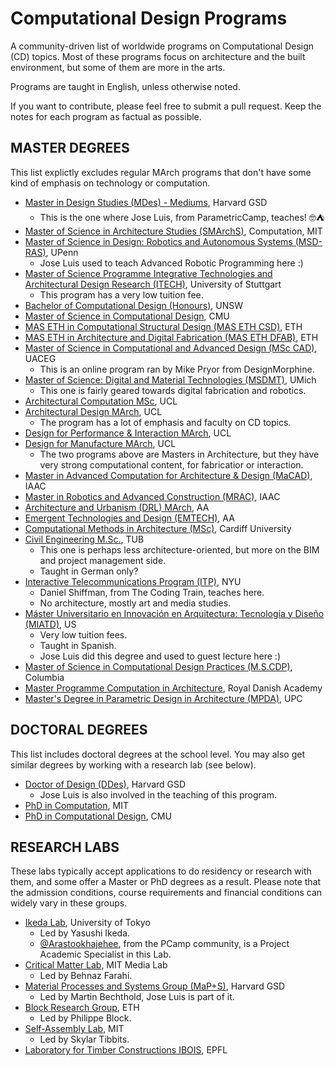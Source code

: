 # Computational Design Programs
A community-driven list of worldwide programs on Computational Design (CD) topics.  Most of these programs focus on architecture and the built environment, but some of them are more in the arts. 

Programs are taught in English, unless otherwise noted. 

If you want to contribute, please feel free to submit a pull request. Keep the notes for each program as factual as possible. 

## MASTER DEGREES 

This list explictly excludes regular MArch programs that don't have some kind of emphasis on technology or computation. 

- [Master in Design Studies (MDes) - Mediums](https://www.gsd.harvard.edu/design-studies/mediums/), Harvard GSD
  - This is the one where Jose Luis, from ParametricCamp, teaches! 🤓⛺
- [Master of Science in Architecture Studies (SMArchS)](https://architecture.mit.edu/computation), Computation, MIT
- [Master of Science in Design: Robotics and Autonomous Systems (MSD-RAS)](https://ras.design.upenn.edu/), UPenn
  - Jose Luis used to teach Advanced Robotic Programming here :)
- [Master of Science Programme Integrative Technologies and Architectural Design Research (ITECH)](https://www.itech.uni-stuttgart.de/), University of Stuttgart
  - This program has a very low tuition fee. 
- [Bachelor of Computational Design (Honours)](https://www.unsw.edu.au/study/undergraduate/bachelor-of-computational-design-honours), UNSW 
- [Master of Science in Computational Design](https://www.architecture.cmu.edu/computational-design), CMU
- [MAS ETH in Computational Structural Design (MAS ETH CSD)](https://sce.ethz.ch/en/programmes-and-courses/search-current-courses/mas/mas-eth-csd.html#Organiser), ETH
- [MAS ETH in Architecture and Digital Fabrication (MAS ETH DFAB)](https://masdfab.arch.ethz.ch/), ETH
- [Master of Science in Computational and Advanced Design (MSc CAD)](https://designmorphine.com/education/designmorphine-masters-y23-24), UACEG
  - This is an online program ran by Mike Pryor from DesignMorphine.
- [Master of Science: Digital and Material Technologies (MSDMT)](https://taubmancollege.umich.edu/academics/architecture/master-of-science-in-architecture-design-and-research/), UMich
  - This one is fairly geared towards digital fabrication and robotics.
- [Architectural Computation MSc](https://www.ucl.ac.uk/bartlett/architecture/study/postgraduate/architectural-computation-msc), UCL
- [Architectural Design MArch](https://www.ucl.ac.uk/bartlett/architecture/programmes/postgraduate/march-architectural-design), UCL
  - The program has a lot of emphasis and faculty on CD topics. 
- [Design for Performance & Interaction MArch](https://www.ucl.ac.uk/bartlett/architecture/programmes/postgraduate/march-design-for-performance-and-interaction), UCL
- [Design for Manufacture MArch](https://www.ucl.ac.uk/bartlett/architecture/programmes/postgraduate/march-design-for-manufacture), UCL
  - The two programs above are Masters in Architecture, but they have very strong computational content, for fabricatior or interaction. 
- [Master in Advanced Computation for Architecture & Design (MaCAD)](https://iaac.net/educational-programmes/masters-programmes/macad/), IAAC
- [Master in Robotics and Advanced Construction (MRAC)](https://iaac.net/educational-programmes/masters-programmes/master-in-robotics-and-advanced-construction-mrac/), IAAC
- [Architecture and Urbanism (DRL) MArch](https://www.aaschool.ac.uk/academicprogrammes/postgraduate/architecture-and-urbanism), AA
- [Emergent Technologies and Design (EMTECH)](https://emtech.aaschool.ac.uk/), AA
- [Computational Methods in Architecture (MSc)](https://www.cardiff.ac.uk/study/postgraduate/taught/courses/course/msc-in-computational-methods-in-architecture), Cardiff University
- [Civil Engineering M.Sc.](https://www.tu.berlin/en/studying/study-programs/all-programs-offered/study-course/civil-engineering-m-sc), TUB
  - This one is perhaps less architecture-oriented, but more on the BIM and project management side. 
  - Taught in German only?
- [Interactive Telecommunications Program (ITP)](https://tisch.nyu.edu/itp), NYU
  - Daniel Shiffman, from The Coding Train, teaches here. 
  - No architecture, mostly art and media studies. 
- [Máster Universitario en Innovación en Arquitectura: Tecnología y Diseño (MIATD)](https://www.miatd.org/), US
  - Very low tuition fees.
  - Taught in Spanish. 
  - Jose Luis did this degree and used to guest lecture here :)
- [Master of Science in Computational Design Practices (M.S.CDP)](https://www.arch.columbia.edu/programs/15-m-s-computational-design-practices), Columbia
- [Master Programme Computation in Architecture](https://royaldanishacademy.com/en/master-computation-in-architecture), Royal Danish Academy
- [Master's Degree in Parametric Design in Architecture (MPDA)](https://www.mpda.upc.edu/), UPC


## DOCTORAL DEGREES

This list includes doctoral degrees at the school level. You may also get similar degrees by working with a research lab (see below).

- [Doctor of Design (DDes)](https://www.gsd.harvard.edu/doctoral-programs/doctor-of-design/), Harvard GSD
  - Jose Luis is also involved in the teaching of this program. 
- [PhD in Computation](https://architecture.mit.edu/computation), MIT
- [PhD in Computational Design](https://www.architecture.cmu.edu/computational-design), CMU


## RESEARCH LABS

These labs typically accept applications to do residency or research with them, and some offer a Master or PhD degrees as a result. Please note that the admission conditions, course requirements and financial conditions can widely vary in these groups.

- [Ikeda Lab](https://arch.t.u-tokyo.ac.jp/en/laboratory/yasushi-ikeda-lab/), University of Tokyo
  - Led by Yasushi Ikeda.
  - [@Arastookhajehee](https://github.com/Arastookhajehee), from the PCamp community, is a Project Academic Specialist in this Lab.
- [Critical Matter Lab](https://www.media.mit.edu/groups/critical-matter/overview/), MIT Media Lab
  - Led by Behnaz Farahi.
- [Material Processes and Systems Group (MaP+S)](https://research.gsd.harvard.edu/maps/), Harvard GSD
  - Led by Martin Bechthold, Jose Luis is part of it. 
- [Block Research Group](https://brg.ethz.ch/), ETH
  - Led by Philippe Block.
- [Self-Assembly Lab](https://selfassemblylab.mit.edu/skylar-tibbits), MIT
  - Led by Skylar Tibbits. 
- [Laboratory for Timber Constructions IBOIS](https://www.epfl.ch/labs/ibois/), EPFL